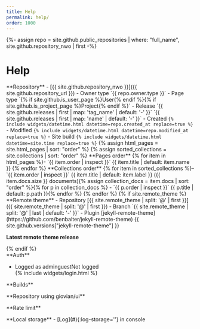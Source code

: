 ```yaml
---
title: Help
permalink: help/
order: 1000
---
```

{%- assign repo = site.github.public_repositories | where: "full_name", site.github.repository_nwo | first -%}
# Help
<div class="grid">
  <div markdown="1">
**Repository**
- [{{ site.github.repository_nwo }}]({{ site.github.repository_url }})
- Owner type `{{ repo.owner.type }}`
- Page type `{% if site.github.is_user_page %}User{% endif %}{% if site.github.is_project_page %}Project{% endif %}`
- Release `{{ site.github.releases | first | map: 'tag_name' | default: '-' }}` `{{ site.github.releases | first | map: 'name' | default: '-' }}`
- Created <code>{% include widgets/datetime.html datetime=repo.created_at replace=true %}</code>
- Modified <code>{% include widgets/datetime.html datetime=repo.modified_at replace=true %}</code>
- Site build <code>{% include widgets/datetime.html datetime=site.time replace=true %}</code>
{% assign html_pages = site.html_pages | sort: "order" %}
{% assign sorted_collections = site.collections | sort: "order" %}
**Pages order**
{% for item in html_pages %}- `{{ item.order | inspect }}` {{ item.title | default: item.name }}
{% endfor %}
**Collections order**
{% for item in sorted_collections %}- `{{ item.order | inspect }}` {{ item.title | default: item.label }} ({{ item.docs.size }} documents){% assign collection_docs = item.docs | sort: "order" %}{% for p in collection_docs %}
  - `{{ p.order | inspect }}` {{ p.title | default: p.path }}{% endfor %}
{% endfor %}
{% if site.remote_theme %}
**Remote theme**
- Repository [{{ site.remote_theme | split: '@' | first }}]({{ site.remote_theme | split: '@' | first }})
- Branch `{{ site.remote_theme | split: '@' | last | default: '-' }}`
- Plugin [jekyll-remote-theme](https://github.com/benbalter/jekyll-remote-theme) {{ site.github.versions["jekyll-remote-theme"] }}

**Latest remote theme release**
<ul github-api-url='repos/{{ site.remote_theme | split: '@' | first }}/releases/latest' github-api-out='tag_name,name,published_at'></ul>
{% endif %}
</div>
<div markdown="1">
**Auth**
<ul>
  <li><span class='logged'>Logged as <span class='role-admin'>admin</span><span class='role-guest'>guest</span></span><span class='unlogged'>Not logged</span></li>
  {% include widgets/login.html %}
</ul>
<div class='role-admin' markdown="1">
**Builds**
<ul github-api-url-repo='pages/builds/latest' github-api-text='Latest' github-api-out='status, created_at'></ul>
<ul github-api-url-repo='pages/builds' github-api-method='POST' github-api-out='status' github-api-text='Request new build'></ul>
**Repository using giovian/ui**
<ul github-api-url='search/code?q=giovian/ui+in:file+language:yml+filename:_config+path:/' github-api-out='total_count,items[repository.html_url]' github-api-text='Search'></ul>
**Rate limit**
<ul github-api-url='rate_limit' github-api-text="Remaining and used" github-api-out='rate.used,rate.remaining,resources.search.used,resources.search.remaining'></ul>
</div>
**Local storage**
- [Log](#){:log-storage=''} in console
</div>
</div>
